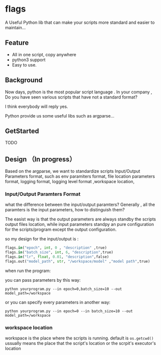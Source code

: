 # flags
A Useful Python lib that can make your scripts more standard and easier to maintain...

## Feature

* All in one script, copy anywhere
* python3 support
* Easy to use.

## Background

Now days, python is the most popular script language . In your company , Do you have seen various scripts that have not a standard format?

I think everybody will reply yes.

Python provide us some useful libs such as argparse...

## GetStarted

TODO

## Design （In progress）

Based on the argparse, we want to standardize scripts Input/Output Parameters format, such as env paramiters format, file location parameters format, logging format, logging level format ,workspace location,


### Input/Output Paramters Format
 
what the difference between the  input/output paramters? Generally , all the paramters is the input parameters, how to distinguish them? 

The easist way is that  the output parameters are always standby the scripts output files location, while input parameters standpy an pure configuration for the scripts/program except the output configuration.

so my design for the input/output is :

```python
flags.in("epoch", int, 0 , "description" ,true)
flags.in("batch_size", int, 6, "description",true)
flags.in("lr", float, 0.01, "description",false)
flags.out("model_path", str, "/workspace/model" ,"model path",true)
```
when run the program:

you can pass parameters by this way:

`python yourprogram.py --in epoch=0,batch_size=10 --out model_path=/workspace`

or you can specify every parameters in another way:

`python yourprogram.py --in epoch=0 --in batch_size=10 --out model_path=/workspace`


### workspace location

workspace is the place where the scripts is running.  default is `os.getcwd()`  ussually means the place that the script's location  or the scrpit's executor's location





